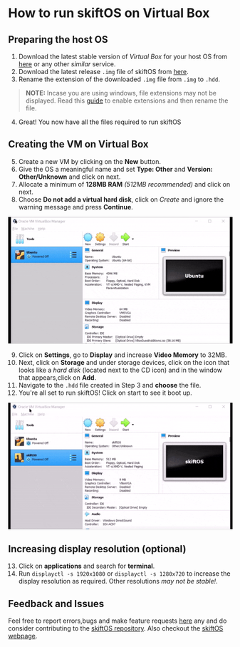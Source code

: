 # How to run skiftOS on Virtual Box

## Preparing the host OS
1. Download the latest stable version of _Virtual Box_ for your host OS from [here](https://www.virtualbox.org/wiki/Downloads) or any other _similar_ service.
2. Download the latest release `.img` file of skiftOS from [here](https://github.com/skiftOS/skift/releases/latest).
3. Rename the extension of the downloaded `.img` file from `.img` to `.hdd`.

> **NOTE:** Incase you are using windows, file extensions may not be displayed. Read this [guide](https://www.partitionwizard.com/partitionmanager/change-file-extension-windows-10.html) to enable extensions and then rename the file.

4. Great! You now have all the files required to run skiftOS

## Creating the VM on Virtual Box

5. Create a new VM by clicking on the **New** button.
6. Give the OS a meaningful name and set **Type: Other** and **Version: Other/Unknown** and click on next.
7. Allocate a minimum of **128MB RAM** _(512MB recommended)_ and click on next.
8. Choose **Do not add a virtual hard disk**, click on _Create_ and ignore the warning message and press **Continue**.

![Steps 5-8 gif](running_in_vbox_step1.gif)

9. Click on **Settings**, go to **Display** and increase **Video Memory** to 32MB.
10. Next, click on **Storage** and under storage devices, click on the icon that looks like a _hard disk_ (located next to the CD icon) and in the window that appears,click on **Add**.
11. Navigate to the `.hdd` file created in Step 3 and **choose** the file.
12. You're all set to run skiftOS! Click on start to see it boot up.

![Steps 9-12 gif](running_in_vbox_step2.gif)

## Increasing display resolution (optional)
13. Click on **applications** and search for **terminal**.
14. Run `displayctl -s 1920x1080` or `displayctl -s 1280x720` to increase the display resolution as required. Other resolutions _may not be stable!_.

## Feedback and Issues
Feel free to report errors,bugs and make feature requests [here](https://github.com/skiftOS/skift/issues) any and do consider contributing to the [skiftOS repository](https://github.com/skiftOS/skift/).
Also checkout the [skiftOS webpage](https://skiftos.org/).


